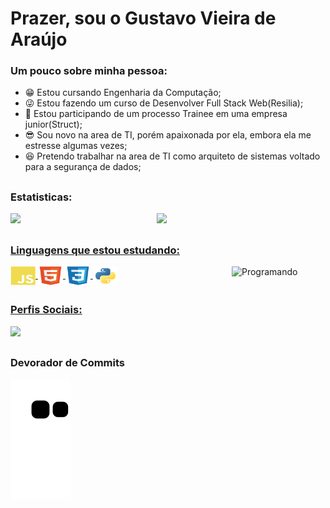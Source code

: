 <h1>Prazer, sou o Gustavo Vieira de Araújo</h1>

<div>
  <h3>
    Um pouco sobre minha pessoa:
  </h3>
    <ul>
      <li>
        😁 Estou cursando Engenharia da Computação;
      </li>
      <li>
        😜 Estou fazendo um curso de Desenvolver Full Stack Web(Resilia);
      </li>
      <li>
        🤩 Estou participando de um processo Trainee em uma empresa junior(Struct);
      </li>
      <li>
        😎 Sou novo na area de TI, porém apaixonada por ela, embora ela me estresse algumas vezes;
      </li>
      <li>
        😆 Pretendo trabalhar na area de TI como arquiteto de sistemas voltado para a segurança de dados;
      </li>
     </ul>
 </div>
 
 ##
 
<div>
  <h3>
    Estatisticas:
  </h3>
    <a href="https://github.com/GustavoVieiraDeAraujo">
    <img hight="530em" width="530em" src="https://github-readme-stats.vercel.app/api?username=GustavoVieiraDeAraujo&show_icons=true&theme=dracula&include_all_commits=true&count_private=true">
    <img hight="230em" width="270em" align="right" src="https://github-readme-stats.vercel.app/api/top-langs/?username=GustavoVieiraDeAraujo&layout=compact&langs_count=7&theme=dracula">  
</div>
 
##
  
<div>
  <h3>
    Linguagens que estou estudando:
  </h3>
    <img align="right" alt="Programando" height="150" width="150" src="https://media2.giphy.com/media/qgQUggAC3Pfv687qPC/giphy.gif?cid=ecf05e47j0rvdbljv3qzcsrcy4ontoh85oml7x7ldya2nv0y&rid=giphy.gif&ct=g">
    <img align="center" alt="Js" height="30" width="40" src="https://raw.githubusercontent.com/devicons/devicon/master/icons/javascript/javascript-plain.svg">
    <img align="center" alt="HTML" height="30" width="40" src="https://raw.githubusercontent.com/devicons/devicon/master/icons/html5/html5-original.svg">
    <img align="center" alt="CSS" height="30" width="40" src="https://raw.githubusercontent.com/devicons/devicon/master/icons/css3/css3-original.svg">
    <img align="center" alt="Python" height="30" width="40" src="https://raw.githubusercontent.com/devicons/devicon/master/icons/python/python-original.svg">
</div>
  
##
  
<div>
  <h3>Perfis Sociais:</h3>
    <a href="https://www.linkedin.com/in/gustavo-vieira-de-ara%C3%BAjo-4538831a4" target="_blank"><img src="https://img.shields.io/badge/-LinkedIn-%230077B5?style=for-the-badge&logo=linkedin&logoColor=white" target="_blank"></a> 
</div>

##
<div>
  <h3>Devorador de Commits</h3>
</div>
  
![Snake animation](https://github.com/GustavoVieiraDeAraujo/GustavoVieiraDeAraujo/blob/output/github-contribution-grid-snake.svg)
